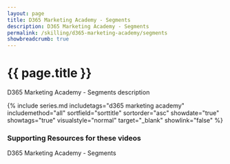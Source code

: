 ```yaml
---
layout: page
title: D365 Marketing Academy - Segments
description: D365 Marketing Academy - Segments
permalink: /skilling/d365-marketing-academy/segments
showbreadcrumb: true
---
```


# {{ page.title }}

D365 Marketing Academy - Segments description

 {% include series.md 
    includetags="d365 marketing academy" includemethod="all" 
    sortfield="sorttitle" sortorder="asc" showdate="true" showtags="true" 
    visualstyle="normal" target="_blank" showlink="false"
%}

### Supporting Resources for these videos

D365 Marketing Academy - Segments
